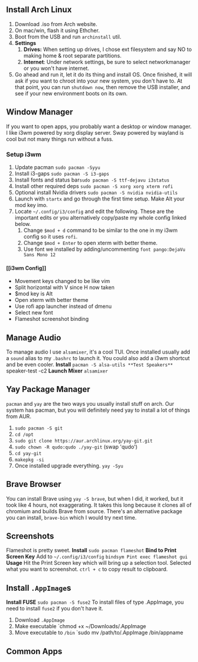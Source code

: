 ## Install Arch Linux
1. Download .iso from Arch website.
2. On mac/win, flash it using Ethcher.
3. Boot from the USB and run `archinstall` util.
4. **Settings**
	1. **Drives:** When setting up drives, I chose ext filesystem and say NO to making home & root separate partitions.
	2. **Internet**: Under network settings, be sure to select networkmanager or you won't have internet. 
5. Go ahead and run it, let it do its thing and install OS. Once finished, it will ask if you want to chroot into your new system, you don't have to. At that point, you can run `shutdown now`, then remove the USB installer, and see if your new environment boots on its own.

## Window Manager
If you want to open apps, you probably want a desktop or window manager. I like i3wm powered by xorg display server. Sway powered by wayland is cool but not many things run without a fuss.
### Setup i3wm
1. Update pacman `sudo pacman -Syyu`
2. Install i3-gaps `sudo pacman -S i3-gaps`
3. Install fonts and status bar`sudo pacman -S ttf-dejavu i3status`
5. Install other required deps  `sudo pacman -S xorg xorg xterm rofi`
6. Optional install Nvidia drivers `sudo pacman -S nvidia nvidia-utils`
7. Launch with `startx` and go through the first time setup. Make Alt your mod key imo.
8. Locate `~/.config/i3/config`  and edit the following. These are the important edits or you alternatively copy/paste my whole config linked below. 
	1. Change `$mod + d` command to be similar to the one in my i3wm config so it uses `rofi`.
	2. Change `$mod + Enter` to open xterm with better theme. 
	3. Use font we installed by adding/uncommenting `font pango:DejaVu Sans Mono 12`
#### [[i3wm Config]]
- Movement keys changed to be like vim
- Split horizontal with V since H now taken
- $mod key is Alt
- Open xterm with better theme
- Use rofi app launcher instead of dmenu
- Select new font
- Flameshot screenshot binding

## Manage Audio
To manage audio I use `alsamixer`, it's a cool TUI. Once installed usually add a `sound` alias to my `.bashrc` to launch it. You could also add a i3wm shortcut and be even cooler.
**Install**
	`pacman -S alsa-utils
**Test Speakers**
	`speaker-test -c2
**Launch Mixer**
	`alsamixer`

## Yay Package Manager
`pacman` and `yay` are the two ways you usually install stuff on arch. Our system has pacman, but you will definitely need yay to install a lot of things from AUR.
1. `sudo pacman -S git`
2. `cd /opt`
3. `sudo git clone https://aur.archlinux.org/yay-git.git`
4. `sudo chown -R qudo:qudo ./yay-git` (swap 'qudo')
5. `cd yay-git`
6. `makepkg -si`
7. Once installed upgrade everything.
	`yay -Syu`

## Brave Browser
You can install Brave using `yay -S brave`, but when I did, it worked, but it took like 4 hours, not exaggerating. It takes this long because it clones all of chromium and builds Brave from source. There's an alternative package you can install, `brave-bin` which I would try next time. 

## Screenshots
Flameshot is pretty sweet.
**Install**
	`sudo pacman flameshot`
**Bind to Print Screen Key**
Add to `~/.config/i3/config`
	`bindsym Pint exec flameshot gui`
**Usage**
Hit the Print Screen key which will bring up a selection tool. Selected what you want to screenshot. `ctrl + c` to copy result to clipboard.

## Install `.AppImage`s
**Install FUSE**
`sudo pacman -S fuse2`
To install files of type .AppImage, you need to install `fuse2` if you don't have it.
1. Download `.AppImage`
2. Make executable 
	`chmod +x ~/Downloads/.AppImage
3. Move executable to `/bin`
	`sudo mv /path/to/.AppImage /bin/appname





## Common Apps
